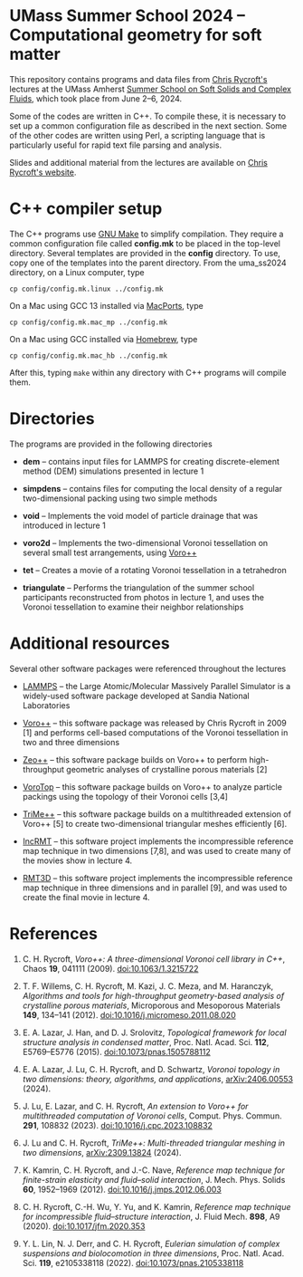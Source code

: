 # UMass Summer School 2024 – Computational geometry for soft matter
This repository contains programs and data files from [Chris
Rycroft's](https://people.math.wisc.edu/~chr) lectures at the UMass Amherst
[Summer School on Soft Solids and Complex Fluids](https://websites.umass.edu/softmatter/program-2024/),
which took place from June 2–6, 2024.

Some of the codes are written in C++. To compile these, it is necessary to set
up a common configuration file as described in the next section. Some of the
other codes are written using Perl, a scripting language that is particularly
useful for rapid text file parsing and analysis.

Slides and additional material from the lectures are available on
[Chris Rycroft's website](https://people.math.wisc.edu/~chr/events/uma_ss2024).

# C++ compiler setup
The C++ programs use [GNU Make](https://www.gnu.org/software/make/) to simplify
compilation. They require a common configuration file called **config.mk** to
be placed in the top-level directory. Several templates are provided in the
**config** directory. To use, copy one of the templates into the parent
directory. From the uma\_ss2024 directory, on a Linux computer, type
```Shell
cp config/config.mk.linux ../config.mk
```
On a Mac using GCC 13 installed via [MacPorts](http://www.macports.org), type
```Shell
cp config/config.mk.mac_mp ../config.mk
```
On a Mac using GCC installed via [Homebrew](http://brew.sh), type
```Shell
cp config/config.mk.mac_hb ../config.mk
```
After this, typing `make` within any directory with C++ programs will compile
them.

# Directories
The programs are provided in the following directories

- **dem** – contains input files for LAMMPS for creating discrete-element
  method (DEM) simulations presented in lecture 1

- **simpdens** – contains files for computing the local density of a regular
  two-dimensional packing using two simple methods

- **void** – Implements the void model of particle drainage that was introduced
  in lecture 1

- **voro2d** – Implements the two-dimensional Voronoi tessellation on several
  small test arrangements, using [Voro++](https://math.lbl.gov/voro++)

- **tet** – Creates a movie of a rotating Voronoi tessellation in a tetrahedron

- **triangulate** – Performs the triangulation of the summer school
  participants reconstructed from photos in lecture 1, and uses the Voronoi
  tessellation to examine their neighbor relationships

# Additional resources
Several other software packages were referenced throughout the lectures

- [LAMMPS](https://lammps.sandia.gov) – the Large Atomic/Molecular Massively
  Parallel Simulator is a widely-used software package developed at Sandia
  National Laboratories

- [Voro++](https://math.lbl.gov/voro++) – this software package was released by
  Chris Rycroft in 2009 [1] and performs cell-based computations of the Voronoi
  tessellation in two and three dimensions

- [Zeo++](https://www.zeoplusplus.org) – this software package builds on Voro++
  to perform high-throughput geometric analyses of crystalline porous materials
  [2]

- [VoroTop](https://www.vorotop.org) – this software package builds on Voro++
  to analyze particle packings using the topology of their Voronoi cells [3,4]

- [TriMe++](https://github.com/jiayinlu19960224/TriMe) – this software package
  builds on a multithreaded extension of Voro++ [5] to create two-dimensional
  triangular meshes efficiently [6].

- [IncRMT](https://github.com/chr1shr/incrmt) – this software project implements
  the incompressible reference map technique in two dimensions [7,8], and was
  used to create many of the movies show in lecture 4.

- [RMT3D](https://github.com/ylunalin/RMT3D) – this software project implements
  the incompressible reference map technique in three dimensions and in
  parallel [9], and was used to create the final movie in lecture 4.

# References
1. C. H. Rycroft, *Voro++: A three-dimensional Voronoi cell library in C++*,
   Chaos **19**, 041111 (2009).
   [doi:10.1063/1.3215722](https://doi.org/10.1063/1.3215722)

2. T. F. Willems, C. H. Rycroft, M. Kazi, J. C. Meza, and M. Haranczyk,
   *Algorithms and tools for high-throughput geometry-based	analysis of
   crystalline porous materials*, Microporous and Mesoporous Materials **149**,
   134–141 (2012).
   [doi:10.1016/j.micromeso.2011.08.020](https://10.1016/j.micromeso.2011.08.020)

3. E. A. Lazar, J. Han, and D. J. Srolovitz, *Topological framework for local
   structure analysis in condensed matter*, Proc. Natl. Acad. Sci. **112**,
   E5769–E5776 (2015). [doi:10.1073/pnas.1505788112](https://doi.org/10.1073/pnas.1505788112)

4. E. A. Lazar, J. Lu, C. H. Rycroft, and D. Schwartz, *Voronoi topology in two
   dimensions: theory, algorithms, and applications*,
   [arXiv:2406.00553](https://arxiv.org/abs/2406.00553) (2024).

5. J. Lu, E. Lazar, and C. H. Rycroft, *An extension to Voro++ for
   multithreaded computation of Voronoi cells*, Comput. Phys. Commun.
   **291**, 108832 (2023).
   [doi:10.1016/j.cpc.2023.108832](https://doi.org/10.1016/j.cpc.2023.108832)

6. J. Lu and C. H. Rycroft, *TriMe++: Multi-threaded triangular meshing in two
   dimensions*, [arXiv:2309.13824](https://arxiv.org/abs/2309.13824) (2024).

7. K. Kamrin, C. H. Rycroft, and J.-C. Nave, *Reference map technique for
   finite-strain elasticity and fluid–solid interaction*, J. Mech. Phys. Solids
   **60**, 1952–1969 (2012).
   [doi:10.1016/j.jmps.2012.06.003](https://doi.org/10.1016/j.jmps.2012.06.003)

8. C. H. Rycroft, C.-H. Wu, Y. Yu, and K. Kamrin, *Reference map technique for
   incompressible fluid–structure interaction*, J. Fluid Mech. **898**, A9
   (2020).
   [doi:10.1017/jfm.2020.353](https://doi.org/10.1017/jfm.2020.353)

9. Y. L. Lin, N. J. Derr, and C. H. Rycroft, *Eulerian simulation of complex
   suspensions and biolocomotion in three dimensions*, Proc. Natl. Acad. Sci.
   **119**, e2105338118 (2022).
   [doi:10.1073/pnas.2105338118](https://doi.org/10.1073/pnas.2105338118)
